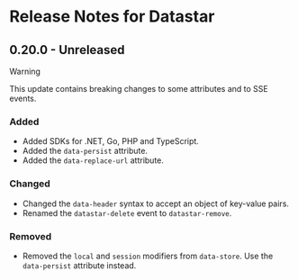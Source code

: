 # Release Notes for Datastar

## 0.20.0 - Unreleased

> [!WARNING]
> This update contains breaking changes to some attributes and to SSE events.

### Added

- Added SDKs for .NET, Go, PHP and TypeScript.
- Added the `data-persist` attribute.
- Added the `data-replace-url` attribute.

### Changed

- Changed the `data-header` syntax to accept an object of key-value pairs.
- Renamed the `datastar-delete` event to `datastar-remove`.

### Removed

- Removed the `local` and `session` modifiers from `data-store`. Use the `data-persist` attribute instead.
